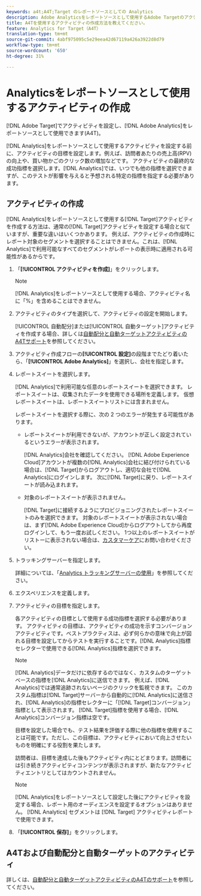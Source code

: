 ```yaml
---
keywords: a4t;A4T;Target のレポートソースとしての Analytics
description: Adobe Analyticsをレポートソースとして使用するAdobe Targetのアクティビティを設定する方法(A4T)を説明します。
title: A4Tを使用するアクティビティの作成方法を教えてください。
feature: Analytics for Target（A4T）
translation-type: tm+mt
source-git-commit: 4abf975095c5e29eea42d67119a426a3922d8d79
workflow-type: tm+mt
source-wordcount: '650'
ht-degree: 31%

---
```



# Analyticsをレポートソースとして使用するアクティビティの作成

[!DNL Adobe Target]でアクティビティを設定し、[!DNL Adobe Analytics]をレポートソースとして使用できます(A4T)。

[!DNL Analytics]をレポートソースとして使用するアクティビティを設定する前に、アクティビティの目標を設定します。例えば、訪問者あたりの売上高(RPV)の向上や、買い物かごのクリック数の増加などです。 アクティビティの最終的な成功指標を選択します。[!DNL Analytics]では、いつでも他の指標を選択できますが、このテストが影響を与えると予想される特定の指標を指定する必要があります。

## アクティビティの作成

[!DNL Analytics]をレポートソースとして使用する[!DNL Target]アクティビティを作成する方法は、通常の[!DNL Target]アクティビティを設定する場合と似ていますが、重要な違いはいくつかあります。 例えば、アクティビティの作成時にレポート対象のセグメントを選択することはできません。これは、[!DNL Analytics]で利用可能なすべてのセグメントがレポートの表示時に適用される可能性があるからです。

1. 「**[!UICONTROL アクティビティを作成]**」をクリックします。

   >[!NOTE]
   >
   >[!DNL Analytics]をレポートソースとして使用する場合、アクティビティ名に「%」を含めることはできません。

1. アクティビティのタイプを選択して、アクティビティの設定を開始します。

   [!UICONTROL 自動配分]または[!UICONTROL 自動ターゲット]アクティビティを作成する場合、詳しくは[自動配分と自動ターゲットアクティビティのA4Tサポート](/help/c-integrating-target-with-mac/a4t/a4t-at-aa.md)を参照してください。

1. アクティビティ作成フローの&#x200B;**[!UICONTROL 設定]**&#x200B;の段階までたどり着いたら、「**[!UICONTROL Adobe Analytics]**」を選択し、会社を指定します。
1. レポートスイートを選択します。

   [!DNL Analytics]で利用可能な任意のレポートスイートを選択できます。 レポートスイートは、収集されたデータを使用できる場所を定義します。 仮想レポートスイートは、レポートスイートリストには含まれません。

   レポートスイートを選択する際に、次の 2 つのエラーが発生する可能性があります。

   * レポートスイートが利用できないが、アカウントが正しく設定されているというエラーが表示されます。

      [!DNL Analytics]会社を確認してください。 [!DNL Adobe Experience Cloud]アカウントが複数の[!DNL Analytics]会社に結び付けられている場合は、[!DNL Target]からログアウトし、適切な会社で[!DNL Analytics]にログインします。 次に[!DNL Target]に戻り、レポートスイートが読み込まれます。

   * 対象のレポートスイートが表示されません。

      [!DNL Target]に接続するようにプロビジョニングされたレポートスイートのみを選択できます。 対象のレポートスイートが表示されない場合は、まず[!DNL Adobe Experience Cloud]からログアウトしてから再度ログインして、もう一度お試しください。
   1つ以上のレポートスイートがリストーに表示されない場合は、[カスタマーケア](/help/cmp-resources-and-contact-information.md#reference_ACA3391A00EF467B87930A450050077C)にお問い合わせください。

1. トラッキングサーバーを指定します。

   詳細については、「[Analytics トラッキングサーバーの使用](/help/c-integrating-target-with-mac/a4t/analytics-tracking-server.md#task_72077BA7E93C4A65A715A18F32228823)」を参照してください。

1. エクスペリエンスを定義します。
1. アクティビティの目標を指定します。

   各アクティビティの目標として使用する成功指標を選択する必要があります。 アクティビティの目標は、アクティビティの成功を示すコンバージョンアクティビティです。ベストプラクティスは、必ず何らかの意味で向上が図れる目標を設定してからテストを実行することです。[!DNL Analytics]指標セレクターで使用できる[!DNL Analytics]指標を選択できます。

   >[!NOTE]
   >
   >[!DNL Analytics]データだけに依存するのではなく、カスタムのターゲットベースの指標を[!DNL Analytics]に送信できます。 例えば、[!DNL Analytics]では通常追跡されないページのクリックを監視できます。 このカスタム指標は[!DNL Target]サーバーから自動的に[!DNL Analytics]に送信され、[!DNL Analytics]の指標セレクターに「[!DNL Target]コンバージョン」指標として表示されます。 [!DNL Target]指標を使用する場合、[!DNL Analytics]コンバージョン指標は空です。

   目標を設定した場合でも、テスト結果を評価する際に他の指標を使用することは可能です。ただし、この目標は、アクティビティにおいて向上させたいものを明確にする役割を果たします。

   訪問者は、目標を達成した後もアクティビティ内にとどまります。訪問者には引き続きアクティビティコンテンツが表示されますが、新たなアクティビティエントリとしてはカウントされません。

   >[!NOTE]
   >
   >[!DNL Analytics]をレポートソースとして設定した後にアクティビティを設定する場合、レポート用のオーディエンスを設定するオプションはありません。 [!DNL Analytics] セグメントは [!DNL Target] アクティビティレポートで使用できます。

1. 「**[!UICONTROL 保存]**」をクリックします。

## A4Tおよび自動配分と自動ターゲットのアクティビティ

詳しくは、[自動配分と自動ターゲットアクティビティのA4Tのサポート](/help/c-integrating-target-with-mac/a4t/a4t-at-aa.md)を参照してください。